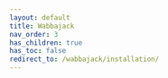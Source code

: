 ```yaml
---
layout: default
title: Wabbajack
nav_order: 3
has_children: true
has_toc: false
redirect_to: /wabbajack/installation/
---
```

